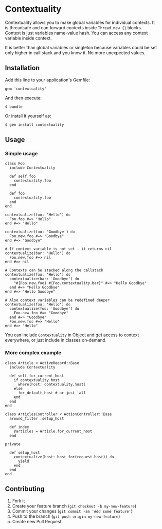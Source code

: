 # Contextuality

Contextuality allows you to make global variables for individual contexts.
It is threadsafe and can forward contexts inside `Thread.new {}` blocks.
Context is just variables name-value hash.
You can access any context variable inside context.

It is better than global variables or singleton because variables could be set
only higher in call stack and you know it. No more unexpected values.

## Installation

Add this line to your application's Gemfile:

    gem 'contextuality'

And then execute:

    $ bundle

Or install it yourself as:

    $ gem install contextuality

## Usage

### Simple usage

```
class Foo
  include Contextuality

  def self.foo
    contextuality.foo
  end

  def foo
    contextuality.foo
  end
end

contextualize(foo: 'Hello') do
  Foo.foo #=> "Hello"
end #=> "Hello"

contextualize(foo: 'Goodbye') do
  Foo.new.foo #=> "Goodbye"
end #=> "Goodbye"

# If context variable is not set - it returns nil
contextualize(bar: 'Hello') do
  Foo.new.foo #=> nil
end #=> nil

# Contexts can be stacked along the callstack
contextualize(foo: 'Hello') do
  contextualize(bar: 'Goodbye') do
    "#{Foo.new.foo} #{Foo.contextuality.bar}" #=> "Hello Goodbye"
  end #=> "Hello Goodbye"
end #=> "Hello Goodbye"

# Also context variables can be redefined deeper
contextualize(foo: 'Hello') do
  contextualize(foo: 'Goodbye') do
    Foo.new.foo #=> "Goodbye"
  end #=> "Goodbye"
  Foo.new.foo #=> "Hello"
end #=> "Hello"
```

You can include `Contextuality` in Object and get access to context everywhere,
or just include in classes on-demand.

### More complex example

```
class Article < ActiveRecord::Base
  include Contextuality

  def self.for_current_host
    if contextuality.host
      where(host: contextuality.host)
    else
      for_default_host # or just .all
    end
  end
end

class ArticlesController < ActionController::Base
  around_filter :setup_host

  def index
    @articles = Article.for_current_host
  end

private

  def setup_host
    contextualize(host: host_for(request.host)) do
      yield
    end
  end
end
```

## Contributing

1. Fork it
2. Create your feature branch (`git checkout -b my-new-feature`)
3. Commit your changes (`git commit -am 'Add some feature'`)
4. Push to the branch (`git push origin my-new-feature`)
5. Create new Pull Request
